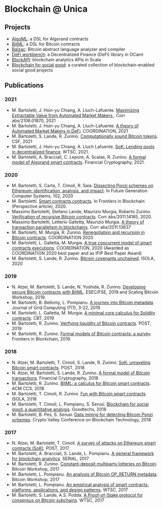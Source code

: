 # Blockchain @ Unica


## Projects

- [AlgoML](https://github.com/petitnau/algoml): a DSL for Algorand contracts
- [BitML](https://github.com/bitml-lang/): a DSL for Bitcoin contracts
- [Balzac](https://github.com/balzac-lang/): Bitcoin abstract language analyzer and compiler
- [DeFi workbench](https://github.com/blockchain-unica/defi-workbench): a Decentralized Finance (DeFi) library in OCaml
- [BlockAPI](https://github.com/blockchain-unica/blockapi): blockchain analytics APIs in Scala
- [Blockchain for social good](https://github.com/blockchain-unica/social-good): a curated collection of blockchain-enabled social good projects


## Publications 

### 2021

- M. Bartoletti, J. Hsin-yu Chiang, A. Lluch-Lafuente. [Maximizing Extractable Value from Automated Market Makers
](https://arxiv.org/abs/2106.01870). Corr abs/2106.01870, 2021
- M. Bartoletti, J. Hsin-yu Chiang, A. Lluch-Lafuente. [A theory of Automated Market Makers in DeFi](https://arxiv.org/abs/2102.11350). COORDINATION, 2021
- M. Bartoletti, S. Lande, R. Zunino. [Computationally sound Bitcoin tokens](https://arxiv.org/abs/2010.01347). CSF, 2021
- M. Bartoletti, J. Hsin-yu Chiang, A. Lluch Lafuente. [SoK: Lending pools in decentralized finance](https://arxiv.org/abs/2012.13230). WTSC, 2021.
- M. Bartoletti, A. Bracciali, C. Lepore, A. Scalas, R. Zunino. [A formal model of Algorand smart contracts](https://arxiv.org/abs/2009.12140). Financial Cryptography, 2021.

### 2020

- M. Bartoletti, S. Carta, T. Cimoli, R. Saia. [Dissecting Ponzi schemes on Ethereum: identification, analysis, and impact](https://arxiv.org/pdf/1703.03779.pdf). In Future Generation Computer Systems, 102, 2020
- M. Bartoletti. [Smart contracts contracts](https://www.frontiersin.org/articles/10.3389/fbloc.2020.00027/full). In Frontiers in Blockchain (Perspective article), 2020.
- Massimo Bartoletti, Stefano Lande, Maurizio Murgia, Roberto Zunino. [Verification of recursive Bitcoin contracts](). Corr abs/2011.14165, 2020.
- Massimo Bartoletti, Letterio Galletta, Maurizio Murgia. [A theory of transaction parallelism in blockchains](https://arxiv.org/abs/2011.13837). Corr abs/2011.13837
- M. Bartoletti, M. Murgia, R. Zunino. [Renegotiation and recursion in Bitcoin contracts](https://arxiv.org/abs/2003.00296). COORDINATION 2020
- M. Bartoletti, L. Galletta, M. Murgia. [A true concurrent model of smart contracts executions](https://arxiv.org/abs/1905.04366). COORDINATION, 2020 (Awarded as COORDINATION 2020 best paper and as IFIP Best Paper Award)
- M. Bartoletti, S. Lande, R. Zunino. [Bitcoin covenants unchained](https://arxiv.org/abs/2006.03918). ISOLA, 2020

### 2019

- N. Atzei, M. Bartoletti, S. Lande, N. Yoshida, R. Zunino. [Developing secure Bitcoin contracts with BitML](https://arxiv.org/abs/1905.07639). ESEC/FSE, 2019 and Scaling Bitcoin Workshop, 2019.
- M. Bartoletti, B. Bellomy, L. Pompianu. [A journey into Bitcoin metadata](https://www.researchgate.net/profile/Livio-Pompianu/publication/330385593_A_Journey_into_Bitcoin_Metadata/links/5e3990baa6fdccd96587d6df/A-Journey-into-Bitcoin-Metadata.pdf). Journal of Grid Computing 17(1), 3-22, 2019
- M. Bartoletti, L. Galletta, M. Murgia: [A minimal core calculus for Solidity contracts](https://arxiv.org/abs/1908.02709). CBT, 2019
- M. Bartoletti, R. Zunino. [Verifying liquidity of Bitcoin contracts](https://eprint.iacr.org/2018/1125). POST, 2019
- M. Bartoletti, R. Zunino. [Formal models of Bitcoin contracts: a survey](https://www.frontiersin.org/articles/10.3389/fbloc.2019.00008/full). Frontiers in Blockchain, 2019.

### 2018

- N. Atzei, M. Bartoletti, T. Cimoli, S. Lande, R. Zunino. [SoK: unraveling Bitcoin smart contracts](https://eprint.iacr.org/2018/192.pdf). POST, 2018
- N. Atzei, M. Bartoletti, S. Lande, R. Zunino. [A formal model of Bitcoin transactions](https://eprint.iacr.org/2017/1124.pdf). Financial Cryptography, 2018
- M. Bartoletti, R. Zunino. [BitML: a calculus for Bitcoin smart contracts](https://eprint.iacr.org/2018/122.pdf). ACM CCS, 2018
- M. Bartoletti, T. Cimoli, R. Zunino. [Fun with Bitcoin smart contracts](https://eprint.iacr.org/2018/398.pdf). ISOLA, 2018
- M. Bartoletti, T. Cimoli, L. Pompianu, S. Serusi. [Blockchain for social good: a quantitative analysis](https://arxiv.org/abs/1811.03424). Goodtechs, 2018
- M. Bartoletti, B. Pes, S. Serusi. [Data mining for detecting Bitcoin Ponzi schemes](https://arxiv.org/abs/1803.00646). Crypto Valley Conference on Blockchain Technology, 2018

### 2017

- N. Atzei, M. Bartoletti, T. Cimoli. [A survey of attacks on Ethereum smart contracts (SoK)](https://eprint.iacr.org/2016/1007). POST, 2017
- M. Bartoletti, A. Bracciali, S. Lande, L. Pompianu. [A general framework for blockchain analytics](https://arxiv.org/abs/1707.01021). SERIAL, 2017
- M. Bartoletti, R. Zunino. [Constant-deposit multiparty lotteries on Bitcoin](https://eprint.iacr.org/2016/955). Bitcoin Workshop, 2017
- M. Bartoletti, L. Pompianu. [An analysis of Bitcoin OP_RETURN metadata](https://arxiv.org/abs/1702.01024). Bitcoin Workshop, 2017
- M. Bartoletti, L. Pompianu. [An empirical analysis of smart contracts: platforms, applications, and design patterns](https://arxiv.org/abs/1703.06322). WTSC, 2017
- M. Bartoletti, S. Lande, A.S. Podda. [A Proof-of-Stake protocol for consensus on Bitcoin subchains](https://eprint.iacr.org/2017/417.pdf). WTSC, 2017
